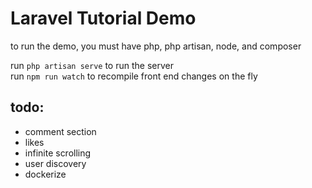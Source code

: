 # Laravel Tutorial Demo

to run the demo, you must have php, php artisan, node, and composer

run `php artisan serve` to run the server  
run `npm run watch` to recompile front end changes on the fly 

## todo: 
- comment section
- likes
- infinite scrolling
- user discovery
- dockerize
